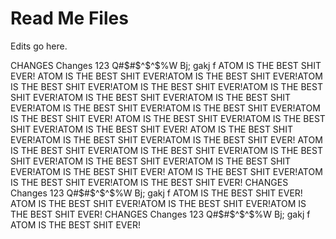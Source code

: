﻿# Read Me Files
Edits go here.

CHANGES
Changes
123
Q#$#$^$^$%W Bj; gakj f
ATOM IS THE BEST SHIT EVER!
ATOM IS THE BEST SHIT EVER!ATOM IS THE BEST SHIT EVER!ATOM IS THE BEST SHIT EVER!ATOM IS THE BEST SHIT EVER!ATOM IS THE BEST SHIT EVER!ATOM IS THE BEST SHIT EVER!ATOM IS THE BEST SHIT EVER!ATOM IS THE BEST SHIT EVER!ATOM IS THE BEST SHIT EVER!ATOM IS THE BEST SHIT EVER!
ATOM IS THE BEST SHIT EVER!ATOM IS THE BEST SHIT EVER!ATOM IS THE BEST SHIT EVER!
ATOM IS THE BEST SHIT EVER!ATOM IS THE BEST SHIT EVER!ATOM IS THE BEST SHIT EVER!
ATOM IS THE BEST SHIT EVER!ATOM IS THE BEST SHIT EVER!ATOM IS THE BEST SHIT EVER!ATOM IS THE BEST SHIT EVER!ATOM IS THE BEST SHIT EVER!ATOM IS THE BEST SHIT EVER!
ATOM IS THE BEST SHIT EVER!ATOM IS THE BEST SHIT EVER!ATOM IS THE BEST SHIT EVER!
CHANGES
Changes
123
Q#$#$^$^$%W Bj; gakj f
ATOM IS THE BEST SHIT EVER!
ATOM IS THE BEST SHIT EVER!ATOM IS THE BEST SHIT EVER!ATOM IS THE BEST SHIT EVER!
CHANGES
Changes
123
Q#$#$^$^$%W Bj; gakj f
ATOM IS THE BEST SHIT EVER!